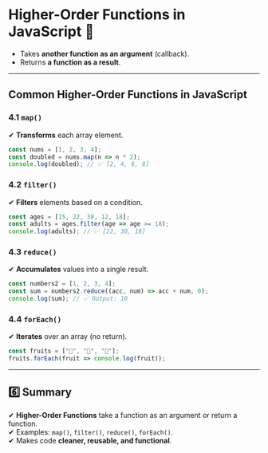 # **Higher-Order Functions in JavaScript** 🚀  
 
- Takes **another function as an argument** (callback).  
- Returns **a function as a result**.   

---

## **Common Higher-Order Functions in JavaScript**
### **4.1 `map()`**
✔ **Transforms** each array element.  
```js
const nums = [1, 2, 3, 4];
const doubled = nums.map(n => n * 2);
console.log(doubled); // ✅ [2, 4, 6, 8]
```

### **4.2 `filter()`**
✔ **Filters** elements based on a condition.  
```js
const ages = [15, 22, 30, 12, 18];
const adults = ages.filter(age => age >= 18);
console.log(adults); // ✅ [22, 30, 18]
```

### **4.3 `reduce()`**
✔ **Accumulates** values into a single result.  
```js
const numbers2 = [1, 2, 3, 4];
const sum = numbers2.reduce((acc, num) => acc + num, 0);
console.log(sum); // ✅ Output: 10
```

### **4.4 `forEach()`**
✔ **Iterates** over an array (no return).  
```js
const fruits = ["🍎", "🍌", "🍇"];
fruits.forEach(fruit => console.log(fruit));
```

---

## **6️⃣ Summary**
✔ **Higher-Order Functions** take a function as an argument or return a function.  
✔ Examples: `map()`, `filter()`, `reduce()`, `forEach()`.  
✔ Makes code **cleaner, reusable, and functional**.  